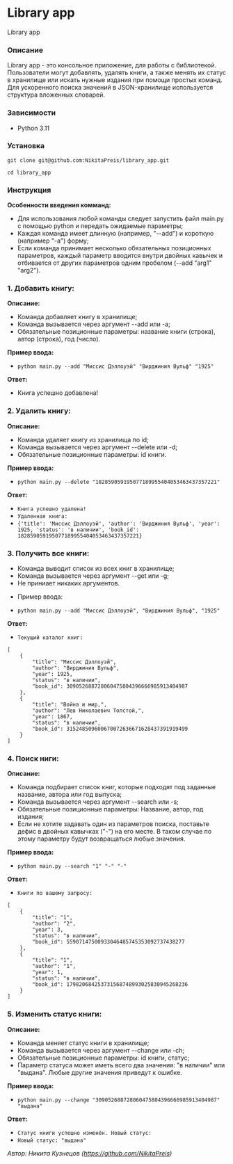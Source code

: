 # Library app
Library app

### Описание
Library app - это консольное приложение, для работы с библиотекой.
Пользователи могут добавлять, удалять книги, а также менять их статус в хранилище или искать нужные издания при помощи простых команд.
Для ускоренного поиска значений в JSON-хранилище используется структура вложенных словарей.

### Зависимости

* Python 3.11

### Установка

 `git clone git@github.com:NikitaPreis/library_app.git`
 
 `cd library_app`


### Инструкция

**Особенности введения комманд:**
- Для использования любой команды следует запустить файл main.py с помощью python и передать ожидаемые параметры;
- Каждая команда имеет длинную (например, "--add") и короткую (например "-a") форму;
- Если команда принимает несколько обязательных позиционных параметров, каждый параметр вводится внутри двойных кавычек и отбивается от других параметров одним пробелом (--add "arg1" "arg2").

### 1. Добавить книгу:

**Описание:**
- Команда добавляет книгу в хранилище;
- Команда вызывается через аргумент --add или -a;
- Обязательные позиционные параметры: название книги (строка), автор (строка), год (число).

**Пример ввода:**
- `python main.py --add "Миссис Дэллоуэй" "Вирджиния Вульф" "1925"`

**Ответ:**
- Книга успешно добавлена!

### 2. Удалить книгу:

**Описание:**
- Команда удаляет книгу из хранилища по id;
- Команда вызывается через аргумент --delete или -d;
- Обязательные позиционные параметры: id книги.

**Пример ввода:**
- `python main.py --delete "182859059195077189955404053463437357221"`

**Ответ:**
- `Книга успешно удалена!`
- `Удаленная книга:`
- `{'title': 'Миссис Дэллоуэй', 'author': 'Вирджиния Вульф', 'year': 1925, 'status': 'в наличии', 'book_id': 182859059195077189955404053463437357221}`

### 3. Получить все книги:

- Команда выводит список из всех книг в хранилище;
- Команда вызывается через аргумент --get или -g;
- Не приниает никаких аргументов.

* Пример ввода:
- `python main.py --add "Миссис Дэллоуэй", "Вирджиния Вульф", "1925"`

**Ответ:**
- `Текущий каталог книг:`

```
[
    {
        "title": "Миссис Дэллоуэй",
        "author": "Вирджиния Вульф",
        "year": 1925,
        "status": "в наличии",
        "book_id": 309052688728060475804396666985913404987
    },
    {
        "title": "Война и мир,",
        "author": "Лев Николаевич Толстой,",
        "year": 1867,
        "status": "в наличии",
        "book_id": 315248509600670072636671628437391919499
    }
]
```

### 4. Поиск ниги:
**Описание:**
- Команда подбирает список книг, которые подходят под заданные название, автора или год выпуска;
- Команда вызывается через аргумент --search или -s;
- Обязательные позиционные параметры: Название, автор, год издания;
- Если не хотите задавать один из параметров поиска, поставьте дефис в двойных кавычках ("-") на его месте. В таком случае по этому параметру будут возвращаться любые значения.

**Пример ввода:**
- `python main.py --search "1" "-" "-"`

**Ответ:**
- `Книги по вашему запросу:`

```
[
    {
        "title": "1",
        "author": "2",
        "year": 3,
        "status": "в наличии",
        "book_id": 55907147500933046485745353092737438277
    },
    {
        "title": "1",
        "author": "1",
        "year": 1,
        "status": "в наличии",
        "book_id": 179820684253731568748993025830945268236
    }
]
```


### 5. Изменить статус книги:

**Описание:**
- Команда меняет статус книги в хранилище;
- Команда вызывается через аргумент --change или -ch;
- Обязательные позиционные параметры: id книги, статус;
- Параметр статуса может иметь всего два значения: "в наличии" или "выдана". Любые другие значения приведут к ошибке.

**Пример ввода:**
- `python main.py --change "309052688728060475804396666985913404987" "выдана"`

**Ответ:**
- `Статус книги успешно изменён. Новый статус:`
- `Новый статус: "выдана"`

*Автор: Никита Кузнецов (https://github.com/NikitaPreis)*
